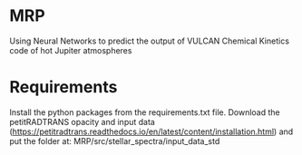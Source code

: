 # MRP
Using Neural Networks to predict the output of VULCAN Chemical Kinetics code of hot Jupiter atmospheres

# Requirements
Install the python packages from the requirements.txt file. Download the petitRADTRANS opacity and input data (https://petitradtrans.readthedocs.io/en/latest/content/installation.html) and put the folder at: MRP/src/stellar_spectra/input_data_std